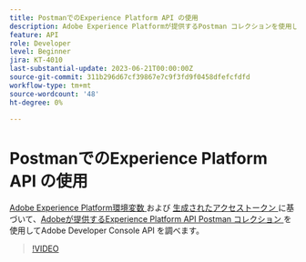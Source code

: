 ```yaml
---
title: PostmanでのExperience Platform API の使用
description: Adobe Experience Platformが提供するPostman コレクションを使用してAdobe API を調べます
feature: API
role: Developer
level: Beginner
jira: KT-4010
last-substantial-update: 2023-06-21T00:00:00Z
source-git-commit: 311b296d67cf39867e7c9f3fd9f0458dfefcfdfd
workflow-type: tm+mt
source-wordcount: '48'
ht-degree: 0%

---
```



# PostmanでのExperience Platform API の使用

[Adobe Experience Platform環境変数 ](https://github.com/adobe/experience-platform-postman-samples/tree/master/apis/experience-platform) および [ 生成されたアクセストークン ](platform-api-authentication.md) に基づいて、[Adobeが提供するExperience Platform API Postman コレクション ](generate-an-access-token.md) を使用してAdobe Developer Console API を調べます。

>[!VIDEO](https://video.tv.adobe.com/v/29704/?learn=on&enablevpops)
